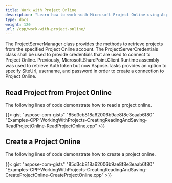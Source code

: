 ```yaml
---
title: Work with Project Online
description: "Learn how to work with Microsoft Project Online using Aspose.Tasks for C++."
type: docs
weight: 120
url: /cpp/work-with-project-online/
---
```


The ProjectServerManager class provides the methods to retrieve projects from the specified Project Online account. The ProjectServerCredentials class shall be used to provide credentials that are used to connect to Project Online. Previously, Microsoft.SharePoint.Client.Runtime assembly was used to retrieve AuthToken but now Aspose.Tasks provides an option to specify SiteUrl, username, and password in order to create a connection to Project Online.

## **Read Project from Project Online**
The following lines of code demonstrate how to read a project online.

{{< gist "aspose-com-gists" "85d3cb818a62006b9ae8f8e3eaab6f80" "Examples-CPP-WorkingWithProjects-CreatingReadingAndSaving-ReadProjectOnline-ReadProjectOnline.cpp" >}}

## **Create a Project Online**
The following lines of code demonstrate how to create a project online.

{{< gist "aspose-com-gists" "85d3cb818a62006b9ae8f8e3eaab6f80" "Examples-CPP-WorkingWithProjects-CreatingReadingAndSaving-CreateProjectOnline-CreateProjectOnline.cpp" >}}
